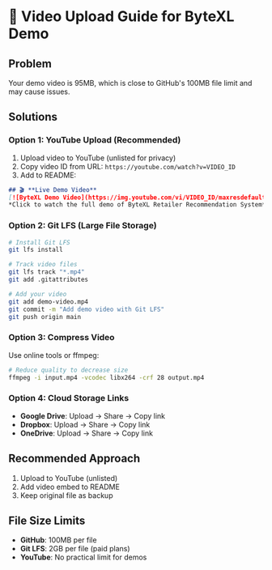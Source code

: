 # 🎥 Video Upload Guide for ByteXL Demo

## Problem
Your demo video is 95MB, which is close to GitHub's 100MB file limit and may cause issues.

## Solutions

### Option 1: YouTube Upload (Recommended)
1. Upload video to YouTube (unlisted for privacy)
2. Copy video ID from URL: `https://youtube.com/watch?v=VIDEO_ID`
3. Add to README:
```markdown
## 🎬 **Live Demo Video**
[![ByteXL Demo Video](https://img.youtube.com/vi/VIDEO_ID/maxresdefault.jpg)](https://www.youtube.com/watch?v=VIDEO_ID)
*Click to watch the full demo of ByteXL Retailer Recommendation System*
```

### Option 2: Git LFS (Large File Storage)
```bash
# Install Git LFS
git lfs install

# Track video files
git lfs track "*.mp4"
git add .gitattributes

# Add your video
git add demo-video.mp4
git commit -m "Add demo video with Git LFS"
git push origin main
```

### Option 3: Compress Video
Use online tools or ffmpeg:
```bash
# Reduce quality to decrease size
ffmpeg -i input.mp4 -vcodec libx264 -crf 28 output.mp4
```

### Option 4: Cloud Storage Links
- **Google Drive**: Upload → Share → Copy link
- **Dropbox**: Upload → Share → Copy link
- **OneDrive**: Upload → Share → Copy link

## Recommended Approach
1. Upload to YouTube (unlisted)
2. Add video embed to README
3. Keep original file as backup

## File Size Limits
- **GitHub**: 100MB per file
- **Git LFS**: 2GB per file (paid plans)
- **YouTube**: No practical limit for demos
